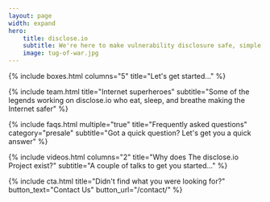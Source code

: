 ```yaml
---
layout: page
width: expand
hero:
    title: disclose.io
    subtitle: We're here to make vulnerability disclosure safe, simple, and standardized for everyone.
    image: tug-of-war.jpg
---
```


{% include boxes.html columns="5" title="Let's get started..." %}

{% include team.html title="Internet superheroes" subtitle="Some of the legends working on disclose.io who eat, sleep, and breathe making the Internet safer" %}

{% include faqs.html multiple="true" title="Frequently asked questions" category="presale" subtitle="Got a quick question? Let's get you a quick answer" %}

{% include videos.html columns="2" title="Why does The disclose.io Project exist?" subtitle="A couple of talks to get you started..." %}

{% include cta.html title="Didn't find what you were looking for?" button_text="Contact Us" button_url="/contact/" %}

